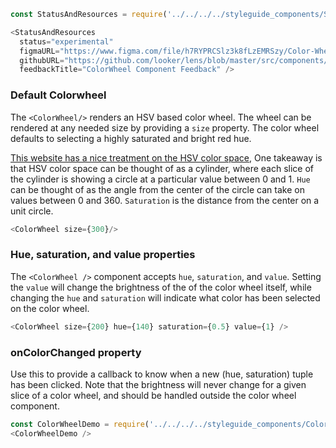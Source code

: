 ```js noeditor
const StatusAndResources = require('../../../../styleguide_components/StatusAndResources').StatusAndResources;

<StatusAndResources
  status="experimental"
  figmaURL="https://www.figma.com/file/h7RYPRCSlz3k8fLzEMRSzy/Color-Wheel?node-id=83%3A3"
  githubURL="https://github.com/looker/lens/blob/master/src/components/Colors/ColorWheel.tsx"
  feedbackTitle="ColorWheel Component Feedback" />
```

### Default Colorwheel

The `<ColorWheel/>` renders an HSV based color wheel.  The wheel can be rendered at any needed size by providing a `size` property.
The color wheel defaults to selecting a highly saturated and bright red hue.

[This website has a nice treatment on the HSV color space,](http://learn.leighcotnoir.com/artspeak/elements-color/hue-value-saturation/)
One takeaway is that HSV color space can be thought of as a cylinder,  where each slice of the cylinder is showing a circle at a particular
value between 0 and 1.  `Hue` can be thought of as the angle from the center of the circle can take on values between 0 and 360.
`Saturation` is the distance from the center on a unit circle.

```js
<ColorWheel size={300}/>
```

### Hue, saturation, and value properties

The `<ColorWheel />` component accepts `hue`, `saturation`, and `value`. Setting the `value` will change the brightness of the
of the color wheel itself, while changing the `hue` and `saturation` will indicate what color has been selected on the color wheel.

```js
<ColorWheel size={200} hue={140} saturation={0.5} value={1} />
```

### onColorChanged property

Use this to provide a callback to know when a new (hue, saturation) tuple has been clicked.  Note that the brightness will never change for a given
slice of a color wheel, and should be handled outside the color wheel component.

```js
const ColorWheelDemo = require('../../../../styleguide_components/ColorWheelDemo').ColorWheelDemo;
<ColorWheelDemo />
```
